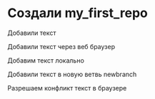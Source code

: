 ﻿# Создали my_first_repo

Добавили текст 

Добавили текст через веб браузер

Добавим текст локально

Добавили текст в новую ветвь newbranch


Разрешаем конфликт текст в браузере

